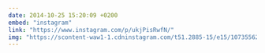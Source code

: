 ```yaml
---
date: 2014-10-25 15:20:09 +0200
embed: "instagram"
link: "https://www.instagram.com/p/ukjPisRwfN/"
img: "https://scontent-waw1-1.cdninstagram.com/t51.2885-15/e15/10735562_591036114333835_840376079_n.jpg"
---
```

